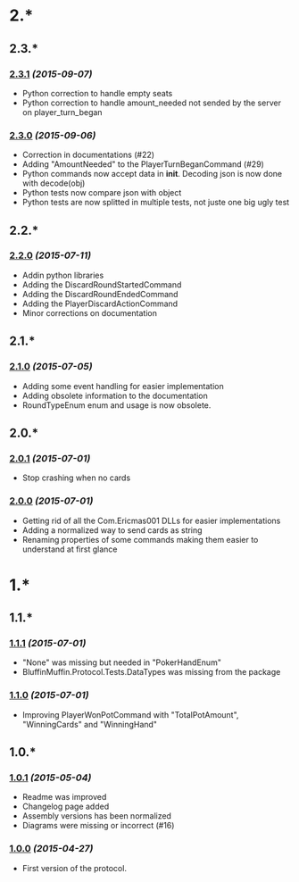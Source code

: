# 2.*

## 2.3.*

### [2.3.1](https://github.com/Ericmas001/BluffinMuffin.Protocol/releases/tag/v2.3.1) *(2015-09-07)*
 * Python correction to handle empty seats
 * Python correction to handle amount_needed not sended by the server on player_turn_began

### [2.3.0](https://github.com/Ericmas001/BluffinMuffin.Protocol/releases/tag/v2.3.0) *(2015-09-06)*
 * Correction in documentations (#22)
 * Adding "AmountNeeded" to the PlayerTurnBeganCommand (#29)
 * Python commands now accept data in __init__. Decoding json is now done with decode(obj)
 * Python tests now compare json with object
 * Python tests are now splitted in multiple tests, not juste one big ugly test

## 2.2.*

### [2.2.0](https://github.com/Ericmas001/BluffinMuffin.Protocol/releases/tag/v2.2.0) *(2015-07-11)*
 * Addin python libraries
 * Adding the DiscardRoundStartedCommand
 * Adding the DiscardRoundEndedCommand
 * Adding the PlayerDiscardActionCommand
 * Minor corrections on documentation

## 2.1.*

### [2.1.0](https://github.com/Ericmas001/BluffinMuffin.Protocol/releases/tag/v2.1.0) *(2015-07-05)*
 * Adding some event handling for easier implementation
 * Adding obsolete information to the documentation
 * RoundTypeEnum enum and usage is now obsolete.

## 2.0.*

### [2.0.1](https://github.com/Ericmas001/BluffinMuffin.Protocol/releases/tag/v2.0.1) *(2015-07-01)*
 * Stop crashing when no cards

### [2.0.0](https://github.com/Ericmas001/BluffinMuffin.Protocol/releases/tag/v2.0.0) *(2015-07-01)*
 * Getting rid of all the Com.Ericmas001 DLLs for easier implementations
 * Adding a normalized way to send cards as string
 * Renaming properties of some commands making them easier to understand at first glance

# 1.*

## 1.1.*

### [1.1.1](https://github.com/Ericmas001/BluffinMuffin.Protocol/releases/tag/v1.1.1) *(2015-07-01)*
 * "None" was missing but needed in "PokerHandEnum"
 * BluffinMuffin.Protocol.Tests.DataTypes was missing from the package

### [1.1.0](https://github.com/Ericmas001/BluffinMuffin.Protocol/releases/tag/v1.1.0) *(2015-07-01)*
 * Improving PlayerWonPotCommand with "TotalPotAmount", "WinningCards" and "WinningHand"

## 1.0.*

### [1.0.1](https://github.com/Ericmas001/BluffinMuffin.Protocol/releases/tag/v1.0.1) *(2015-05-04)*
 * Readme was improved
 * Changelog page added
 * Assembly versions has been normalized
 * Diagrams were missing or incorrect (#16)

### [1.0.0](https://github.com/Ericmas001/BluffinMuffin.Protocol/releases/tag/v1.0) *(2015-04-27)*
 * First version of the protocol.
